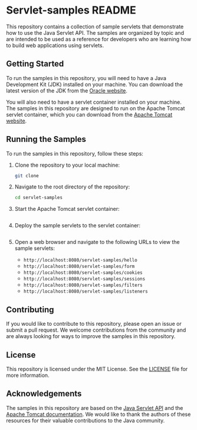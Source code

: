 # Servlet-samples README

This repository contains a collection of sample servlets that demonstrate how to use the Java Servlet API. The samples are organized by topic and are intended to be used as a reference for developers who are learning how to build web applications using servlets.

## Getting Started

To run the samples in this repository, you will need to have a Java Development Kit (JDK) installed on your machine. You can download the latest version of the JDK from the [Oracle website](https://www.oracle.com/java/technologies/javase-jdk11-downloads.html).

You will also need to have a servlet container installed on your machine. The samples in this repository are designed to run on the Apache Tomcat servlet container, which you can download from the [Apache Tomcat website](https://tomcat.apache.org/download-90.cgi).

## Running the Samples

To run the samples in this repository, follow these steps:

1. Clone the repository to your local machine:

   ```bash
   git clone
   
    ```
   
2. Navigate to the root directory of the repository:

   ```bash
   cd servlet-samples
   ```
   
3. Start the Apache Tomcat servlet container:

   ```bash
   
    ```
   
4. Deploy the sample servlets to the servlet container:

   ```bash
   
    ```
   
5. Open a web browser and navigate to the following URLs to view the sample servlets:

    - `http://localhost:8080/servlet-samples/hello`
    - `http://localhost:8080/servlet-samples/form`
    - `http://localhost:8080/servlet-samples/cookies`
    - `http://localhost:8080/servlet-samples/sessions`
    - `http://localhost:8080/servlet-samples/filters`
    - `http://localhost:8080/servlet-samples/listeners`

## Contributing

If you would like to contribute to this repository, please open an issue or submit a pull request. We welcome contributions from the community and are always looking for ways to improve the samples in this repository.

## License

This repository is licensed under the MIT License. See the [LICENSE](LICENSE) file for more information.

## Acknowledgements

The samples in this repository are based on the [Java Servlet API](https://docs.oracle.com/javaee/7/api/javax/servlet/package-summary.html) and the [Apache Tomcat documentation](https://tomcat.apache.org/tomcat-9.0-doc/index.html). We would like to thank the authors of these resources for their valuable contributions to the Java community.

